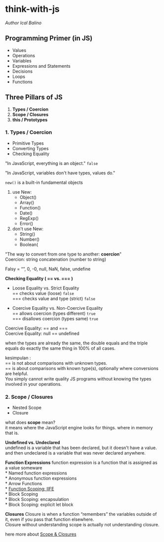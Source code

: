 # think-with-js

_Author Ical Balino_

## Programming Primer (in JS)
- Values 
- Operations 
- Variables 
- Expressions and Statements 
- Decisions 
- Loops 
- Functions

## Three Pillars of JS
1. **Types / Coercion**
2. **Scope / Closures** 
3. **this / Prototypes**

### 1. Types / Coercion
- Primitive Types 
- Converting Types 
- Checking Equality

"In JavaScript, everything is an object." `false`

"In JavaScript, variables don't have types, values do."

` new() ` is a built-in fundamental objects

1. use New:
    - Object()      
    - Array() 
    - Function() 
    - Date() 
    - RegExp() 
    - Error()
2. don't use New:
    - String() 
    - Number() 
    - Boolean(

"The way to convert from one type to another: **coercion**" <br>
Coercion: string concatenation (number to string)

Falsy = “”,  0, -0, null, NaN, false, undefine

**Checking Equality ( == vs. === )**

- Loose Equality vs. Strict Equality
    <br> == checks value (loose) `false`
    <br> === checks value and type (strict) `false`

- Coercive Equality vs. Non-Coercive Equality
    <br> == allows coercion (types different) `true`
    <br> === disallows coercion (types same) `true`

Coercive Equality: == and === <br>
Coercive Equality: null == undefined

when the types are already the same, the double equals and the triple equals do exactly the same thing in 100% of all cases.

kesimpulan :
<br> == is not about comparisons with unknown types.
<br> == is about comparisons with known type(s), optionally where conversions are helpful.
<br> You simply cannot write quality JS programs without knowing the types involved in your operations.

### 2. Scope / Closures
- Nested Scope 
- Closure

what does **scope** mean? <br>
it means where the JavaScript engine looks for things. where in memory that is.

**Undefined vs. Undeclared** <br>
undefined is a variable that has been declared, but it doesn't have a value. and then 
undeclared is a variable that was never declared anywhere.

**Function Expressions**
function expression is a function that is assigned as a value someware
<br>* Named function expressions
<br>* Anonymous function expressions
<br>* Arrow Functions
<br>* [Function Scoping: IIFE](https://benalman.com/news/2010/11/immediately-invoked-function-expression/)
<br>* Block Scoping
<br>* Block Scoping: encapsulation
<br>* Block Scoping: explicit let block

**Closures**
Closure is when a function “remembers” the variables outside of it, even if you pass that function elsewhere.<br>
Closure without understanding scope is actually not understanding closure.

here more about [Scope & Closures](https://github.com/getify/You-Dont-Know-JS/tree/2nd-ed/scope-closures)
